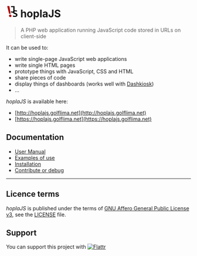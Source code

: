 # ![](../web/assets/images/favicon_32.png) hoplaJS

> A PHP web application running JavaScript code stored in URLs on client-side

It can be used to:

* write single-page JavaScript web applications
* write single HTML pages
* prototype things with JavaScript, CSS and HTML
* share pieces of code
* display things of dashboards (works well with [Dashkiosk](https://github.com/vincentbernat/dashkiosk))
* ...

*hoplaJS* is available here:

* [http://hoplajs.golflima.net](http://hoplajs.golflima.net)
* [https://hoplajs.golflima.net](https://hoplajs.golflima.net)



## Documentation

* [User Manual](Usage.md)
* [Examples of use](Examples.md)
* [Installation](Install.md)
* [Contribute or debug](Contribute.md)



__________________________________________________

## Licence terms

*hoplaJS* is published under the terms of [GNU Affero General Public License v3](https://www.gnu.org/licenses/agpl-3.0.html), see the [LICENSE](../LICENSE) file.



## Support

You can support this project with
[![Flattr](https://button.flattr.com/flattr-badge-large.png)](https://flattr.com/submit/auto?fid=0ywe2d&url=https%3A%2F%2Fgithub.com%2Fgolflima%2FhoplaJS)